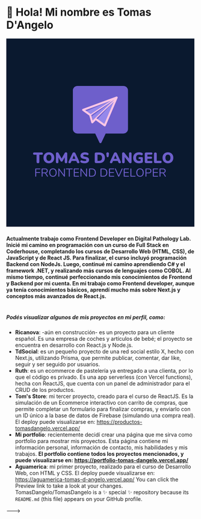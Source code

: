 # 👋 Hola! Mi nombre es Tomas D'Angelo
![](https://raw.githubusercontent.com/TomasDangelo/TomasDangelo/main/logo-td-2.png)

#### Actualmente trabajo como Frontend Developer en Digital Pathology Lab. Inicié mi camino en programación con un curso de Full Stack en Coderhouse, completando los cursos de Desarrollo Web (HTML, CSS), de JavaScript y de React JS. Para finalizar, el curso incluyó programación Backend con NodeJs. Luego, continué mi camino aprendiendo C# y el framework .NET, y realizando más cursos de lenguajes como COBOL. Al mismo tiempo, continué perfeccionando mis conocimientos de Frontend y Backend por mi cuenta. En mi trabajo como Frontend developer, aunque ya tenía conocimientos básicos, aprendí mucho más sobre Next.js y conceptos más avanzados de React.js.  
#
##### Podés visualizar algunos de mis proyectos en mi perfil, como:
- **Ricanova**:  -aún en construcción- es un proyecto para un cliente español. Es una empresa de coches y artículos de bebé; el proyecto se encuentra en desarrollo con React.js y Node.js.
- **TdSocial**: es un pequeño proyecto de una red social estilo X, hecho con Next.js, utilizando Prisma, que permite publicar, comentar, dar like, seguir y ser seguido por usuarios.  
- **Ruth**: es un ecommerce de pastelería ya entregado a una clienta, por lo que el código es privado. Es una app serverless (con Vercel functions), hecha con ReactJS, que cuenta con un panel de administrador para el CRUD de los productos.
- **Tom's Store**: mi tercer proyecto, creado para el curso de ReactJS. Es la simulación de un Ecommerce interactivo con carrito de compras, que permite completar un formulario para finalizar compras, y enviarlo con un ID único a la base de datos de Firebase (simulando una compra real). El deploy puede visualizarse en: https://productos-tomasdangelo.vercel.app/
- **Mi portfolio**: recientemente decidí crear una página que me sirva como portfolio para mostrar mis proyectos. Esta página contiene mi información personal, información de contacto, mis habilidades y mis trabajos. **El portfolio contiene todos los proyectos mencionados, y puede visualizarse en: https://portfolio-tomas-dangelo.vercel.app/**
- **Aguamerica**: mi primer proyecto, realizado para el curso de Desarrollo Web, con HTML y CSS. El deploy puede visualizarse en: https://aguamerica-tomas-d-angelo.vercel.app/
You can click the Preview link to take a look at your changes. 
TomasDangelo/TomasDangelo is a ✨ special ✨ repository because its `README.md` (this file) appears on your GitHub profile.

--->
